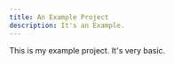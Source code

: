 ```yaml
---
title: An Example Project
description: It's an Example.
---
```


This is my example project. It's very basic.